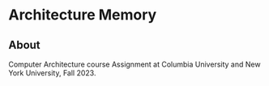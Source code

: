 # Architecture Memory

## About

Computer Architecture course Assignment at Columbia University and New York University, Fall 2023.
